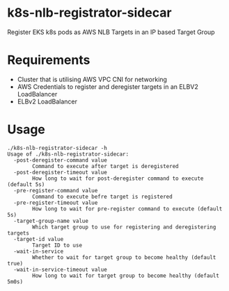 # k8s-nlb-registrator-sidecar

Register EKS k8s pods as AWS NLB Targets in an IP based Target Group<Paste>

# Requirements
* Cluster that is utilising AWS VPC CNI for networking
* AWS Credentials to register and deregister targets in an ELBV2 LoadBalancer
* ELBv2 LoadBalancer

# Usage

```
./k8s-nlb-registrator-sidecar -h
Usage of ./k8s-nlb-registrator-sidecar:
  -post-deregister-command value
        Command to execute after target is deregistered
  -post-deregister-timeout value
        How long to wait for post-deregister command to execute (default 5s)
  -pre-register-command value
        Command to execute befre target is registered
  -pre-register-timeout value
        How long to wait for pre-register command to execute (default 5s)
  -target-group-name value
        Which target group to use for registering and deregistering targets
  -target-id value
        Target ID to use
  -wait-in-service
        Whether to wait for target group to become healthy (default true)
  -wait-in-service-timeout value
        How long to wait for target group to become healthy (default 5m0s)
```
